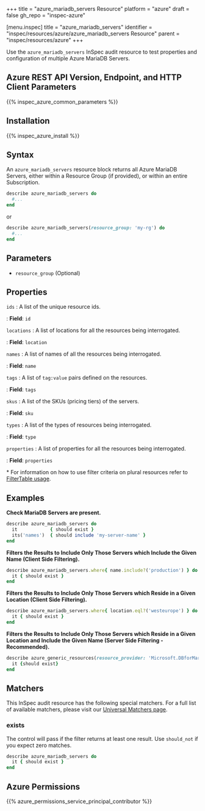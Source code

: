 +++
title = "azure_mariadb_servers Resource"
platform = "azure"
draft = false
gh_repo = "inspec-azure"

[menu.inspec]
title = "azure_mariadb_servers"
identifier = "inspec/resources/azure/azure_mariadb_servers Resource"
parent = "inspec/resources/azure"
+++

Use the `azure_mariadb_servers` InSpec audit resource to test properties and configuration of multiple Azure MariaDB Servers.

## Azure REST API Version, Endpoint, and HTTP Client Parameters

{{% inspec_azure_common_parameters %}}

## Installation

{{% inspec_azure_install %}}

## Syntax

An `azure_mariadb_servers` resource block returns all Azure MariaDB Servers, either within a Resource Group (if provided), or within an entire Subscription.
```ruby
describe azure_mariadb_servers do
  #...
end
```
or
```ruby
describe azure_mariadb_servers(resource_group: 'my-rg') do
  #...
end
```

## Parameters

- `resource_group` (Optional)

## Properties

`ids`
: A list of the unique resource ids.

: **Field**: `id`

`locations`
: A list of locations for all the resources being interrogated.

: **Field**: `location`

`names`
: A list of names of all the resources being interrogated.

: **Field**: `name`

`tags`
: A list of `tag:value` pairs defined on the resources.

: **Field**: `tags`

`skus`
: A list of the SKUs (pricing tiers) of the servers.

: **Field**: `sku`

`types`
: A list of the types of resources being interrogated.

: **Field**: `type`

`properties`
: A list of properties for all the resources being interrogated.

: **Field**: `properties`

<superscript>*</superscript> For information on how to use filter criteria on plural resources refer to [FilterTable usage](https://github.com/inspec/inspec/blob/master/dev-docs/filtertable-usage.md).

## Examples

**Check MariaDB Servers are present.**

```ruby
describe azure_mariadb_servers do
  it            { should exist }
  its('names')  { should include 'my-server-name' }
end
```
**Filters the Results to Include Only Those Servers which Include the Given Name (Client Side Filtering).**

```ruby
describe azure_mariadb_servers.where{ name.include?('production') } do
  it { should exist }
end
```
**Filters the Results to Include Only Those Servers which Reside in a Given Location (Client Side Filtering).**

```ruby
describe azure_mariadb_servers.where{ location.eql?('westeurope') } do
  it { should exist }
end
```    
**Filters the Results to Include Only Those Servers which Reside in a Given Location and Include the Given Name (Server Side Filtering - Recommended).**

```ruby
describe azure_generic_resources(resource_provider: 'Microsoft.DBforMariaDB/servers', substring_of_name: 'production', location: 'westeurope') do
  it {should exist}  
end
```

## Matchers

This InSpec audit resource has the following special matchers. For a full list of available matchers, please visit our [Universal Matchers page](https://www.inspec.io/docs/reference/matchers/).

### exists

The control will pass if the filter returns at least one result. Use `should_not` if you expect zero matches.
```ruby
describe azure_mariadb_servers do
  it { should exist }
end
```

## Azure Permissions

{{% azure_permissions_service_principal_contributor %}}
